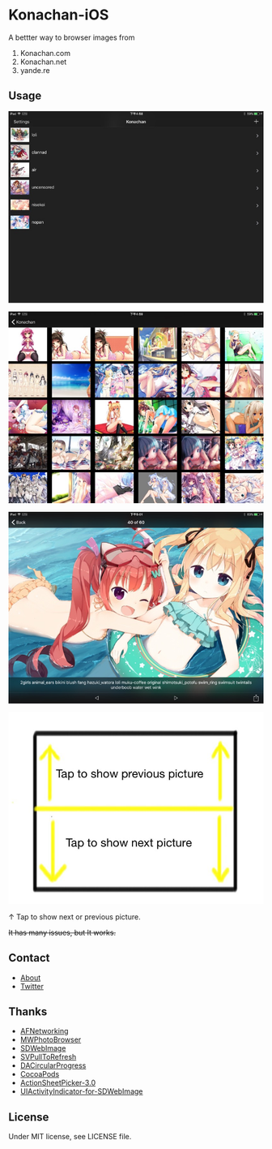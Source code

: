 # Konachan-iOS

A bettter way to browser images from 

1. Konachan.com
2. Konachan.net
3. yande.re

## Usage

![](/Images/1.jpg)

![](/Images/2.jpg)

![](/Images/3.jpg)

![](/Images/4.jpg)

↑ Tap to show next or previous picture.

~~It has many issues, but It works.~~

## Contact
- [About](https://about.me/yaqinking)
- [Twitter](https://twitter.com/yaqinking)

## Thanks
- [AFNetworking](https://github.com/AFNetworking/AFNetworking)
- [MWPhotoBrowser](https://github.com/mwaterfall/MWPhotoBrowser)
- [SDWebImage](https://github.com/rs/SDWebImage)
- [SVPullToRefresh](https://github.com/samvermette/SVPullToRefresh)
- [DACircularProgress](https://github.com/danielamitay/DACircularProgress)
- [CocoaPods](https://cocoapods.org/)
- [ActionSheetPicker-3.0](https://github.com/skywinder/ActionSheetPicker-3.0)
- [UIActivityIndicator-for-SDWebImage](https://github.com/JJSaccolo/UIActivityIndicator-for-SDWebImage)

## License
Under MIT license, see LICENSE file.